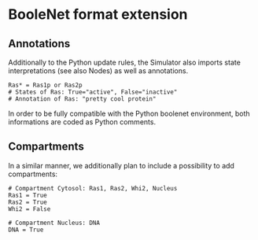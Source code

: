 # BooleNet format extension #

## Annotations ##
Additionally to the Python update rules, the Simulator also imports state interpretations (see also Nodes) as well as annotations.
```
Ras* = Ras1p or Ras2p
# States of Ras: True="active", False="inactive"
# Annotation of Ras: "pretty cool protein"
```
In order to be fully compatible with the Python boolenet environment,
both informations are coded as Python comments.

## Compartments ##
In a similar manner, we additionally plan to include a possibility to add compartments:
```
# Compartment Cytosol: Ras1, Ras2, Whi2, Nucleus
Ras1 = True
Ras2 = True
Whi2 = False

# Compartment Nucleus: DNA
DNA = True
```